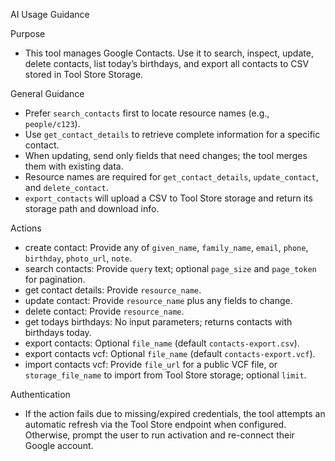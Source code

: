 AI Usage Guidance

Purpose
- This tool manages Google Contacts. Use it to search, inspect, update, delete contacts, list today’s birthdays, and export all contacts to CSV stored in Tool Store Storage.

General Guidance
- Prefer `search_contacts` first to locate resource names (e.g., `people/c123`).
- Use `get_contact_details` to retrieve complete information for a specific contact.
- When updating, send only fields that need changes; the tool merges them with existing data.
- Resource names are required for `get_contact_details`, `update_contact`, and `delete_contact`.
- `export_contacts` will upload a CSV to Tool Store storage and return its storage path and download info.

Actions
- create contact: Provide any of `given_name`, `family_name`, `email`, `phone`, `birthday`, `photo_url`, `note`.
- search contacts: Provide `query` text; optional `page_size` and `page_token` for pagination.
- get contact details: Provide `resource_name`.
- update contact: Provide `resource_name` plus any fields to change.
- delete contact: Provide `resource_name`.
- get todays birthdays: No input parameters; returns contacts with birthdays today.
- export contacts: Optional `file_name` (default `contacts-export.csv`).
- export contacts vcf: Optional `file_name` (default `contacts-export.vcf`).
- import contacts vcf: Provide `file_url` for a public VCF file, or `storage_file_name` to import from Tool Store storage; optional `limit`.

Authentication
- If the action fails due to missing/expired credentials, the tool attempts an automatic refresh via the Tool Store endpoint when configured. Otherwise, prompt the user to run activation and re-connect their Google account.
